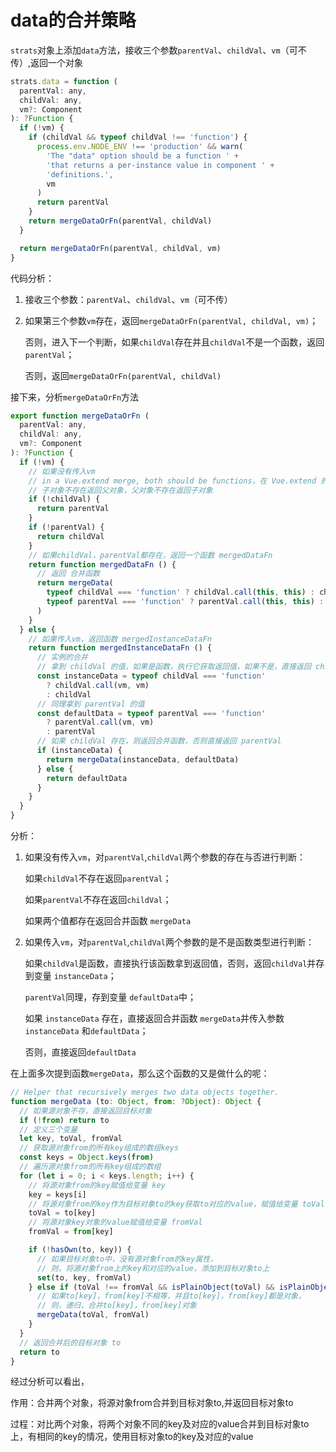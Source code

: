 # data的合并策略

`strats`对象上添加`data`方法，接收三个参数`parentVal`、`childVal`、`vm`（可不传）,返回一个对象

``` javascript
strats.data = function (
  parentVal: any,
  childVal: any,
  vm?: Component
): ?Function {
  if (!vm) {
    if (childVal && typeof childVal !== 'function') {
      process.env.NODE_ENV !== 'production' && warn(
        'The "data" option should be a function ' +
        'that returns a per-instance value in component ' +
        'definitions.',
        vm
      )
      return parentVal
    }
    return mergeDataOrFn(parentVal, childVal)
  }

  return mergeDataOrFn(parentVal, childVal, vm)
}
```

代码分析：

1. 接收三个参数：`parentVal`、`childVal`、`vm`（可不传）
2. 如果第三个参数`vm`存在，返回`mergeDataOrFn(parentVal, childVal, vm)`；

    否则，进入下一个判断，如果`childVal`存在并且`childVal`不是一个函数，返回 `parentVal`；

    否则，返回`mergeDataOrFn(parentVal, childVal)`

接下来，分析`mergeDataOrFn`方法

```javascript
export function mergeDataOrFn (
  parentVal: any,
  childVal: any,
  vm?: Component
): ?Function {
  if (!vm) {
    // 如果没有传入vm
    // in a Vue.extend merge, both should be functions，在 Vue.extend 的合并中，两个都应该是函数
    // 子对象不存在返回父对象，父对象不存在返回子对象
    if (!childVal) {
      return parentVal
    }
    if (!parentVal) {
      return childVal
    }
    // 如果childVal，parentVal都存在，返回一个函数 mergedDataFn
    return function mergedDataFn () {
      // 返回 合并函数
      return mergeData(
        typeof childVal === 'function' ? childVal.call(this, this) : childVal,
        typeof parentVal === 'function' ? parentVal.call(this, this) : parentVal
      )
    }
  } else {
    // 如果传入vm，返回函数 mergedInstanceDataFn
    return function mergedInstanceDataFn () {
      // 实例的合并
      // 拿到 childVal 的值，如果是函数，执行它获取返回值，如果不是，直接返回 childVal
      const instanceData = typeof childVal === 'function'
        ? childVal.call(vm, vm)
        : childVal
      // 同理拿到 parentVal 的值
      const defaultData = typeof parentVal === 'function'
        ? parentVal.call(vm, vm)
        : parentVal
      // 如果 childVal 存在，则返回合并函数，否则直接返回 parentVal
      if (instanceData) {
        return mergeData(instanceData, defaultData)
      } else {
        return defaultData
      }
    }
  }
}
```

分析：

1. 如果没有传入`vm`，对`parentVal`,`childVal`两个参数的存在与否进行判断：

    如果`childVal`不存在返回`parentVal`；

    如果`parentVal`不存在返回`childVal`；

    如果两个值都存在返回合并函数 `mergeData`

2. 如果传入`vm`，对`parentVal`,`childVal`两个参数的是不是函数类型进行判断：  

    如果`childVal`是函数，直接执行该函数拿到返回值，否则，返回`childVal`并存到变量 `instanceData`；

    `parentVal`同理，存到变量 `defaultData`中；

    如果 `instanceData` 存在，直接返回合并函数 `mergeData`并传入参数`instanceData` 和`defaultData`；

    否则，直接返回`defaultData`

在上面多次提到函数`mergeData`，那么这个函数的又是做什么的呢：

``` javascript
// Helper that recursively merges two data objects together.
function mergeData (to: Object, from: ?Object): Object {
  // 如果源对象不存，直接返回目标对象
  if (!from) return to
  // 定义三个变量
  let key, toVal, fromVal
  // 获取源对象from的所有key组成的数组keys
  const keys = Object.keys(from)
  // 遍历源对象from的所有key组成的数组
  for (let i = 0; i < keys.length; i++) {
    // 将源对象from的key赋值给变量 key
    key = keys[i]
    // 将源对象from的key作为目标对象to的key获取to对应的value，赋值给变量 toVal
    toVal = to[key]
    // 将源对象key对象的value赋值给变量 fromVal
    fromVal = from[key]

    if (!hasOwn(to, key)) {
      // 如果目标对象to中，没有源对象from的key属性，
      // 则，将源对象from上的key和对应的value，添加到目标对象to上
      set(to, key, fromVal)
    } else if (toVal !== fromVal && isPlainObject(toVal) && isPlainObject(fromVal) ) {
      // 如果to[key]，from[key]不相等，并且to[key]，from[key]都是对象，
      // 则，递归，合并to[key]，from[key]对象
      mergeData(toVal, fromVal)
    }
  }
  // 返回合并后的目标对象 to
  return to
}
```

经过分析可以看出，

作用：合并两个对象，将源对象from合并到目标对象to,并返回目标对象to

过程：对比两个对象，将两个对象不同的key及对应的value合并到目标对象to上，有相同的key的情况，使用目标对象to的key及对应的value